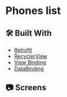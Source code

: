# Phones list

## 🛠️ Built With

- [Retrofit](https://square.github.io/retrofit/)
- [RecyclerView](https://developer.android.com/develop/ui/views/layout/recyclerview)
- [View Binding](https://developer.android.com/topic/libraries/view-binding)
- [DataBinding](https://developer.android.com/topic/libraries/data-binding)

## 📷 Screens
